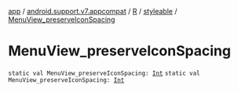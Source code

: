 [app](../../../index.md) / [android.support.v7.appcompat](../../index.md) / [R](../index.md) / [styleable](index.md) / [MenuView_preserveIconSpacing](.)

# MenuView_preserveIconSpacing

`static val MenuView_preserveIconSpacing: `[`Int`](https://kotlinlang.org/api/latest/jvm/stdlib/kotlin/-int/index.html)
`static val MenuView_preserveIconSpacing: `[`Int`](https://kotlinlang.org/api/latest/jvm/stdlib/kotlin/-int/index.html)